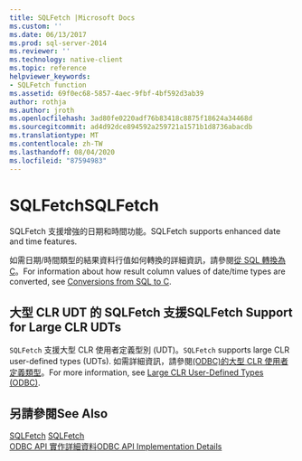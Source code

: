 ```yaml
---
title: SQLFetch |Microsoft Docs
ms.custom: ''
ms.date: 06/13/2017
ms.prod: sql-server-2014
ms.reviewer: ''
ms.technology: native-client
ms.topic: reference
helpviewer_keywords:
- SQLFetch function
ms.assetid: 69f0ec68-5857-4aec-9fbf-4bf592d3ab39
author: rothja
ms.author: jroth
ms.openlocfilehash: 3ad80fe0220adf76b83418c8875f18624a34468d
ms.sourcegitcommit: ad4d92dce894592a259721a1571b1d8736abacdb
ms.translationtype: MT
ms.contentlocale: zh-TW
ms.lasthandoff: 08/04/2020
ms.locfileid: "87594983"
---
```

# <a name="sqlfetch"></a><span data-ttu-id="9eeeb-102">SQLFetch</span><span class="sxs-lookup"><span data-stu-id="9eeeb-102">SQLFetch</span></span>
  <span data-ttu-id="9eeeb-103">SQLFetch 支援增強的日期和時間功能。</span><span class="sxs-lookup"><span data-stu-id="9eeeb-103">SQLFetch supports enhanced date and time features.</span></span>  
  
 <span data-ttu-id="9eeeb-104">如需日期/時間類型的結果資料行值如何轉換的詳細資訊，請參閱[從 SQL 轉換為 C](../native-client-odbc-date-time/datetime-data-type-conversions-from-sql-to-c.md)。</span><span class="sxs-lookup"><span data-stu-id="9eeeb-104">For information about how result column values of date/time types are converted, see [Conversions from SQL to C](../native-client-odbc-date-time/datetime-data-type-conversions-from-sql-to-c.md).</span></span>  
  
## <a name="sqlfetch-support-for-large-clr-udts"></a><span data-ttu-id="9eeeb-105">大型 CLR UDT 的 SQLFetch 支援</span><span class="sxs-lookup"><span data-stu-id="9eeeb-105">SQLFetch Support for Large CLR UDTs</span></span>  
 <span data-ttu-id="9eeeb-106">`SQLFetch` 支援大型 CLR 使用者定義型別 (UDT)。</span><span class="sxs-lookup"><span data-stu-id="9eeeb-106">`SQLFetch` supports large CLR user-defined types (UDTs).</span></span> <span data-ttu-id="9eeeb-107">如需詳細資訊，請參閱[&#40;ODBC&#41;的大型 CLR 使用者定義類型](../native-client/odbc/large-clr-user-defined-types-odbc.md)。</span><span class="sxs-lookup"><span data-stu-id="9eeeb-107">For more information, see [Large CLR User-Defined Types &#40;ODBC&#41;](../native-client/odbc/large-clr-user-defined-types-odbc.md).</span></span>  
  
## <a name="see-also"></a><span data-ttu-id="9eeeb-108">另請參閱</span><span class="sxs-lookup"><span data-stu-id="9eeeb-108">See Also</span></span>  
 <span data-ttu-id="9eeeb-109">[SQLFetch](https://go.microsoft.com/fwlink/?LinkId=80703) </span><span class="sxs-lookup"><span data-stu-id="9eeeb-109">[SQLFetch](https://go.microsoft.com/fwlink/?LinkId=80703) </span></span>  
 [<span data-ttu-id="9eeeb-110">ODBC API 實作詳細資料</span><span class="sxs-lookup"><span data-stu-id="9eeeb-110">ODBC API Implementation Details</span></span>](odbc-api-implementation-details.md)  
  
  
